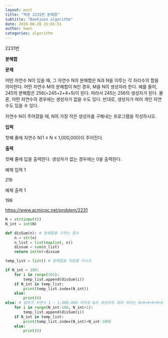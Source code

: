 ```yaml
---
layout: post
title: "백준 2231번 분해합"
subtitle: "Baekjoon algorithm"
date: 2019-08-20 15:01:51
author: kwon
categories: algorithm
---
```

2231번

**분해합**

**문제**

어떤 자연수 N이 있을 때, 그 자연수 N의 분해합은 N과 N을 이루는 각 자리수의 합을 의미한다. 어떤 자연수 M의 분해합이 N인 경우, M을 N의 생성자라 한다. 예를 들어, 245의 분해합은 256(=245+2+4+5)이 된다. 따라서 245는 256의 생성자가 된다. 물론, 어떤 자연수의 경우에는 생성자가 없을 수도 있다. 반대로, 생성자가 여러 개인 자연수도 있을 수 있다.

자연수 N이 주어졌을 때, N의 가장 작은 생성자를 구해내는 프로그램을 작성하시오.

**입력**

첫째 줄에 자연수 N(1 ≤ N ≤ 1,000,000)이 주어진다.

**출력**

첫째 줄에 답을 출력한다. 생성자가 없는 경우에는 0을 출력한다.


예제 입력 1

216

예제 출력 1

198

<https://www.acmicpc.net/problem/2231>

```Python
N = str(input())
N_int = int(N)

def disSum(n): # 분해합을 구하는 함수
    n = str(n)
    n_list = list(map(int, n))
    dissum = sum(n_list)
    return int(n)+dissum

temp_list = list() # 분해합을 저장할 리스트

if N_int < 100:
    for i in range(101):
        temp_list.append(disSum(i))
    if N_int in temp_list:
        print(temp_list.index(N_int))
    else:
        print(0)
else: # 범위가 자연수 1 ~ 1,000,000 이므로 N과 생성자의 최대 차이는 9+9+9+9+9+9 = 54, 여유있게 100으로 두고 계산
    for i in range(N_int-100, N_int+1):
        temp_list.append(disSum(i))
    if N_int in temp_list:
        print(temp_list.index(N_int)+N_int-100)
    else:
        print(0)
```
